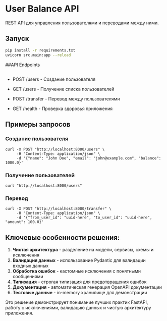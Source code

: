 # User Balance API

REST API для управления пользователями и переводами между ними.

## Запуск

```bash
pip install -r requirements.txt
uvicorn src.main:app --reload
```

##API Endpoints

##

- POST /users - Создание пользователя

- GET /users - Получение списка пользователей

- POST /transfer - Перевод между пользователями

- GET /health - Проверка здоровья приложения

## Примеры запросов

### Создание пользователя

```
curl -X POST "http://localhost:8000/users" \
     -H "Content-Type: application/json" \
     -d '{"name": "John Doe", "email": "john@example.com", "balance": 1000.0}'
```

### Получение пользователей

```
curl "http://localhost:8000/users"
```

### Перевод

```
curl -X POST "http://localhost:8000/transfer" \
     -H "Content-Type: application/json" \
     -d '{"from_user_id": "uuid-here", "to_user_id": "uuid-here", "amount": 100.0}'
```

## Ключевые особенности решения:

1. **Чистая архитектура** - разделение на модели, сервисы, схемы и исключения
2. **Валидация данных** - использование Pydantic для валидации входных данных
3. **Обработка ошибок** - кастомные исключения с понятными сообщениями
4. **Типизация** - строгая типизация для предотвращения ошибок
5. **Документация** - автоматическая генерация OpenAPI документации
6. **Тестовые данные** - in-memory хранилище для демонстрации

Это решение демонстрирует понимание лучших практик FastAPI, работу с исключениями, валидацию данных и чистую архитектуру приложения.
